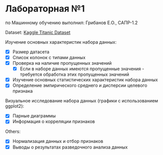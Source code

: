 # Лабораторная №1 
по Машинному обучению
выполнил: Грибанов Е.О., САПР-1.2

Dataset: [Kaggle Titanic Dataset](https://www.kaggle.com/c/titanic/data)

Изучение основных характеристик набора данных:
- [x] Размер датасета
- [x] Список колонок с типами данных
- [x] Проверка на наличие пропущенных значений
    - [x] Если в наборе данных имеются пропущенные значения - требуется обработка этих пропущенных значений
- [x] Изучение основных статистических характеристик набора данных
- [x] Определение эмпирического среднего и дисперсии целевого признака

Визуальное исследование набора данных (графики с использованием ggplot2):
- [x] Парные диаграммы
- [x] Информация о корреляции признаков

Others:
- [x] Нормализация данных и отбор признаков
- [x] Выводы о результатах разведочного анализа данных
